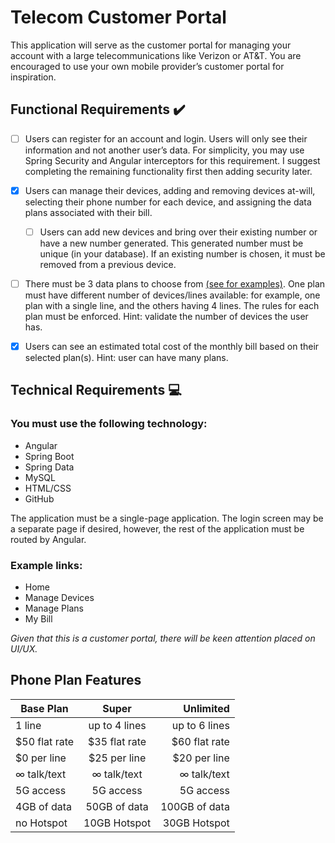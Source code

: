# Telecom Customer Portal 

This application will serve as the customer portal for managing your account with a large telecommunications like Verizon or AT&T. You are encouraged to use your own mobile provider’s customer portal for inspiration. 

## Functional Requirements :heavy_check_mark:
- [ ] Users can register for an account and login. Users will only see their information and not another user’s data. For simplicity, you may use Spring Security and Angular interceptors for this requirement. I suggest completing the remaining functionality first then adding security later. 

- [x] Users can manage their devices, adding and removing devices at-will, selecting their phone number for each device, and assigning the data plans associated with their bill. 
  - [ ] Users can add new devices and bring over their existing number or have a new number generated. This generated number must be unique (in your database). If an existing number is chosen, it must be removed from a previous device. 

- [ ] There must be 3 data plans to choose from [(see for examples)](https://www.att.com/plans/wireless/). One plan must have different number of devices/lines available: for example, one plan with a single line, and the others having 4 lines. The rules for each plan must be enforced. Hint: validate the number of devices the user has.

- [x] Users can see an estimated total cost of the monthly bill based on their selected plan(s). Hint: user can have many plans.  
## Technical Requirements :computer:
### You must use the following technology: 
- Angular
- Spring Boot
- Spring Data
- MySQL
- HTML/CSS
- GitHub

The application must be a single-page application. The login screen may be a separate page if desired, however, the rest of the application must be routed by Angular. 

### Example links: 
* Home 
* Manage Devices
* Manage Plans
* My Bill

*Given that this is a customer portal, there will be keen attention placed on UI/UX.*


## Phone Plan Features 
| Base Plan     | Super         | Unlimited     |
| ------------- |:-------------:| -------------:|
| 1 line        | up to 4 lines | up to 6 lines |
| $50 flat rate | $35 flat rate | $60 flat rate |
| $0 per line   | $25 per line  | $20 per line  |
| ∞ talk/text   | ∞ talk/text   | ∞ talk/text   |
| 5G access     | 5G access     | 5G access     |
| 4GB of data   | 50GB of data  | 100GB of data |
| no Hotspot    | 10GB Hotspot  | 30GB Hotspot  |
